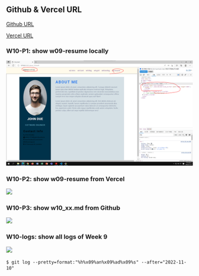 ## Github & Vercel URL

[Github URL](https://github.com/htchung/1111-web-demo-id)

[Vercel URL](https://1111-web-demo-id-kd9e.vercel.app/)

### W10-P1: show w09-resume locally

![](w10p1.PNG)

### W10-P2: show w09-resume from Vercel

![](w10-p2.png)

### W10-P3: show w10_xx.md from Github

![](w10-p3.png)

### W10-logs: show all logs of Week 9

![](w10-logs.png)

```
$ git log --pretty=format:"%h%x09%an%x09%ad%x09%s" --after="2022-11-10"

```

